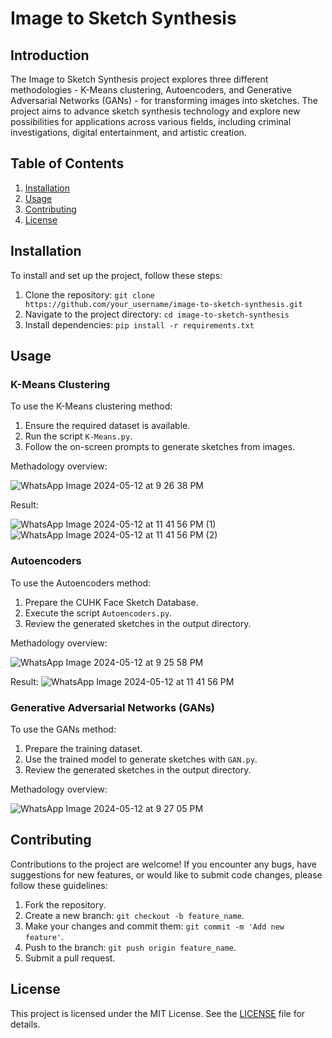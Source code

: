 # Image to Sketch Synthesis

## Introduction

The Image to Sketch Synthesis project explores three different methodologies - K-Means clustering, Autoencoders, and Generative Adversarial Networks (GANs) - for transforming images into sketches. The project aims to advance sketch synthesis technology and explore new possibilities for applications across various fields, including criminal investigations, digital entertainment, and artistic creation.

## Table of Contents

1. [Installation](#installation)
2. [Usage](#usage)
3. [Contributing](#contributing)
4. [License](#license)

## Installation

To install and set up the project, follow these steps:

1. Clone the repository: `git clone https://github.com/your_username/image-to-sketch-synthesis.git`
2. Navigate to the project directory: `cd image-to-sketch-synthesis`
3. Install dependencies: `pip install -r requirements.txt`

## Usage

### K-Means Clustering

To use the K-Means clustering method:

1. Ensure the required dataset is available.
2. Run the script `K-Means.py`.
3. Follow the on-screen prompts to generate sketches from images.

Methadology overview:

![WhatsApp Image 2024-05-12 at 9 26 38 PM](https://github.com/sunainha-vijay/Image_to_Sketch/assets/113001688/bfdf2c19-39ef-4e99-a3fe-75647e3e0a24)

Result:

![WhatsApp Image 2024-05-12 at 11 41 56 PM (1)](https://github.com/sunainha-vijay/Image_to_Sketch/assets/113001688/b664a389-a4f1-411a-a8fc-aa780d5ef0aa)
![WhatsApp Image 2024-05-12 at 11 41 56 PM (2)](https://github.com/sunainha-vijay/Image_to_Sketch/assets/113001688/91203eb1-2d9c-4e29-bd8f-d1ce370e906b)

### Autoencoders

To use the Autoencoders method:

1. Prepare the CUHK Face Sketch Database.
2. Execute the script `Autoencoders.py`.
3. Review the generated sketches in the output directory.
   
Methadology overview:

![WhatsApp Image 2024-05-12 at 9 25 58 PM](https://github.com/sunainha-vijay/Image_to_Sketch/assets/113001688/08d8fdaa-ea6b-40f0-8e32-3376b7634269)

Result:
![WhatsApp Image 2024-05-12 at 11 41 56 PM](https://github.com/sunainha-vijay/Image_to_Sketch/assets/113001688/b7a9c9be-7fdf-4791-b26b-a5952081a9a4)

### Generative Adversarial Networks (GANs)

To use the GANs method:

1. Prepare the training dataset.
2. Use the trained model to generate sketches with `GAN.py`.
3. Review the generated sketches in the output directory.

Methadology overview:

![WhatsApp Image 2024-05-12 at 9 27 05 PM](https://github.com/sunainha-vijay/Image_to_Sketch/assets/113001688/bafa1693-771f-49fe-bc96-9ca22ca5d80e)

## Contributing

Contributions to the project are welcome! If you encounter any bugs, have suggestions for new features, or would like to submit code changes, please follow these guidelines:

1. Fork the repository.
2. Create a new branch: `git checkout -b feature_name`.
3. Make your changes and commit them: `git commit -m 'Add new feature'`.
4. Push to the branch: `git push origin feature_name`.
5. Submit a pull request.

## License

This project is licensed under the MIT License. See the [LICENSE](LICENSE) file for details.
